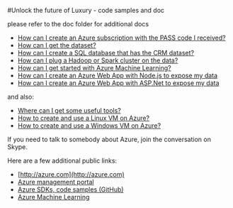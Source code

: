 #Unlock the future of Luxury - code samples and doc

please refer to the doc folder for additional docs

- [How can I create an Azure subscription with the PASS code I received?](doc/AzurePASS.md)
- [How can I get the dataset?](doc/GetTheData.md)
- [How can I create a SQL database that has the CRM dataset?](doc/SQLDatabase.md)
- [How can I plug a Hadoop or Spark cluster on the data?](doc/HDInsight.md)
- [How can I get started with Azure Machine Learning?](doc/AzureML.md)
- [How can I create an Azure Web App with Node.js to expose my data](doc/BackendNode.md)
- [How can I create an Azure Web App with ASP.Net to expose my data](doc/BackendAspNet.md)  

and also:

- [Where can I get some useful tools?](doc/Tools.md)
- [How to create and use a Linux VM on Azure?](doc/AzureLinux.md)
- [How to create and use a Windows VM on Azure?](doc/AzureWindows.md)

If you need to talk to somebody about Azure, join the conversation on Skype.


Here are a few additional public links: 

- [http://azure.com](http://azure.com)
- [Azure management portal](https://portal.azure.com)
- [Azure SDKs, code samples (GitHub)](http://github.com/azure)
- [Azure Machine Learning](http://azure.com/ml)
